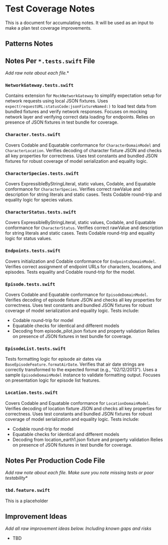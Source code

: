 # Test Coverage Notes

This is a document for accumulating notes.
It will be used as an input to make a plan test coverage improvements.

## Patterns Notes

## Notes Per `*.tests.swift` File
*Add raw note about each file.**

### `NetworkGateway.tests.swift`
Contains extension for `MockNetworkGateway` to simplify expectation setup for network requests using local JSON fixtures.
Uses `expect(requestURL:statusCode:jsonFixtureNamed:)` to load test data from bundled fixtures and verify network responses.
Focuses on mocking network layer and verifying correct data loading for endpoints.
Relies on presence of JSON fixtures in test bundle for coverage.

### `Character.tests.swift`
Covers Codable and Equatable conformance for `CharacterDomainModel` and `CharacterLocation`.
Verifies decoding of character fixture JSON and checks all key properties for correctness.
Uses test constants and bundled JSON fixtures for robust coverage of model serialization and equality logic.

### `CharacterSpecies.tests.swift`
Covers ExpressibleByStringLiteral, static values, Codable, and Equatable conformance for `CharacterSpecies`.
Verifies correct rawValue and description for string literals and static cases.
Tests Codable round-trip and equality logic for species values.

### `CharacterStatus.tests.swift`
Covers ExpressibleByStringLiteral, static values, Codable, and Equatable conformance for `CharacterStatus`.
Verifies correct rawValue and description for string literals and static cases.
Tests Codable round-trip and equality logic for status values.

### `Endpoints.tests.swift`
Covers initialization and Codable conformance for `EndpointsDomainModel`.
Verifies correct assignment of endpoint URLs for characters, locations, and episodes.
Tests equality and Codable round-trip for the model.

### `Episode.tests.swift`
Covers Codable and Equatable conformance for `EpisodeDomainModel`.
Verifies decoding of episode fixture JSON and checks all key properties for correctness.
Uses test constants and bundled JSON fixtures for robust coverage of model serialization and equality logic.
Tests include:
- Codable round-trip for model
- Equatable checks for identical and different models
- Decoding from episode_pilot.json fixture and property validation
Relies on presence of JSON fixtures in test bundle for coverage.

### `EpisodeList.tests.swift`
Tests formatting logic for episode air dates via `BaseEpisodeFeature.formatAirDate`.
Verifies that air date strings are correctly transformed to the expected format (e.g., "02/12/2013").
Uses a sample `EpisodeDomainModel` instance to validate formatting output.
Focuses on presentation logic for episode list features.

### `Location.tests.swift`
Covers Codable and Equatable conformance for `LocationDomainModel`.
Verifies decoding of location fixture JSON and checks all key properties for correctness.
Uses test constants and bundled JSON fixtures for robust coverage of model serialization and equality logic.
Tests include:
- Codable round-trip for model
- Equatable checks for identical and different models
- Decoding from location_earth1.json fixture and property validation
Relies on presence of JSON fixtures in test bundle for coverage.

## Notes Per Production Code File
*Add raw note about each file. Make sure you note missing tests or poor testability**

### `tbd.feature.swift`
This is a placeholder

## Improvement Ideas

*Add all raw improvement ideas below. Including known gaps and risks*

- TBD
